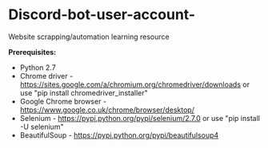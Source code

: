 # Discord-bot-user-account-
Website scrapping/automation learning resource

**Prerequisites:**
* Python 2.7
* Chrome driver - https://sites.google.com/a/chromium.org/chromedriver/downloads or use "pip install chromedriver_installer"
* Google Chrome browser - https://www.google.co.uk/chrome/browser/desktop/
* Selenium - https://pypi.python.org/pypi/selenium/2.7.0 or use "pip install -U selenium"
* BeautifulSoup - https://pypi.python.org/pypi/beautifulsoup4



